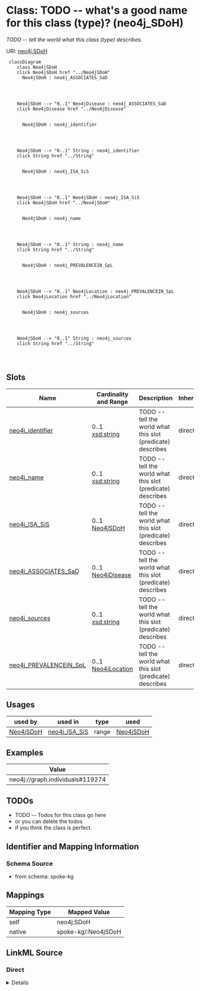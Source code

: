 

# Class: TODO -- what's a good name for this class (type)? (neo4j_SDoH)


_TODO -- tell the world what this class (type) describes._





URI: [neo4j:SDoH](neo4j://graph.schema#SDoH)






```mermaid
 classDiagram
    class Neo4jSDoH
    click Neo4jSDoH href "../Neo4jSDoH"
      Neo4jSDoH : neo4j_ASSOCIATES_SaD
        
          
    
    
    Neo4jSDoH --> "0..1" Neo4jDisease : neo4j_ASSOCIATES_SaD
    click Neo4jDisease href "../Neo4jDisease"

        
      Neo4jSDoH : neo4j_identifier
        
          
    
    
    Neo4jSDoH --> "0..1" String : neo4j_identifier
    click String href "../String"

        
      Neo4jSDoH : neo4j_ISA_SiS
        
          
    
    
    Neo4jSDoH --> "0..1" Neo4jSDoH : neo4j_ISA_SiS
    click Neo4jSDoH href "../Neo4jSDoH"

        
      Neo4jSDoH : neo4j_name
        
          
    
    
    Neo4jSDoH --> "0..1" String : neo4j_name
    click String href "../String"

        
      Neo4jSDoH : neo4j_PREVALENCEIN_SpL
        
          
    
    
    Neo4jSDoH --> "0..1" Neo4jLocation : neo4j_PREVALENCEIN_SpL
    click Neo4jLocation href "../Neo4jLocation"

        
      Neo4jSDoH : neo4j_sources
        
          
    
    
    Neo4jSDoH --> "0..1" String : neo4j_sources
    click String href "../String"

        
      
```




<!-- no inheritance hierarchy -->


## Slots

| Name | Cardinality and Range | Description | Inheritance |
| ---  | --- | --- | --- |
| [neo4j_identifier](../slots/neo4j_identifier.md) | 0..1 <br/> [xsd:string](http://www.w3.org/2001/XMLSchema#string) | TODO -- tell the world what this slot (predicate) describes | direct |
| [neo4j_name](../slots/neo4j_name.md) | 0..1 <br/> [xsd:string](http://www.w3.org/2001/XMLSchema#string) | TODO -- tell the world what this slot (predicate) describes | direct |
| [neo4j_ISA_SiS](../slots/neo4j_ISA_SiS.md) | 0..1 <br/> [Neo4jSDoH](../classes/Neo4jSDoH.md) | TODO -- tell the world what this slot (predicate) describes | direct |
| [neo4j_ASSOCIATES_SaD](../slots/neo4j_ASSOCIATES_SaD.md) | 0..1 <br/> [Neo4jDisease](../classes/Neo4jDisease.md) | TODO -- tell the world what this slot (predicate) describes | direct |
| [neo4j_sources](../slots/neo4j_sources.md) | 0..1 <br/> [xsd:string](http://www.w3.org/2001/XMLSchema#string) | TODO -- tell the world what this slot (predicate) describes | direct |
| [neo4j_PREVALENCEIN_SpL](../slots/neo4j_PREVALENCEIN_SpL.md) | 0..1 <br/> [Neo4jLocation](../classes/Neo4jLocation.md) | TODO -- tell the world what this slot (predicate) describes | direct |





## Usages

| used by | used in | type | used |
| ---  | --- | --- | --- |
| [Neo4jSDoH](../classes/Neo4jSDoH.md) | [neo4j_ISA_SiS](../slots/neo4j_ISA_SiS.md) | range | [Neo4jSDoH](../classes/Neo4jSDoH.md) |







## Examples

| Value |
| --- |
| neo4j://graph.individuals#119274 |

## TODOs

* TODO -- Todos for this class go here
* or you can delete the todos
* if you think the class is perfect.

## Identifier and Mapping Information







### Schema Source


* from schema: spoke-kg




## Mappings

| Mapping Type | Mapped Value |
| ---  | ---  |
| self | neo4j:SDoH |
| native | spoke-kg/:Neo4jSDoH |







## LinkML Source

<!-- TODO: investigate https://stackoverflow.com/questions/37606292/how-to-create-tabbed-code-blocks-in-mkdocs-or-sphinx -->

### Direct

<details>
```yaml
name: neo4j_SDoH
description: TODO -- tell the world what this class (type) describes.
title: TODO -- what's a good name for this class (type)?
todos:
- TODO -- Todos for this class go here
- or you can delete the todos
- if you think the class is perfect.
notes:
- Class with 1426 occurences.
examples:
- value: neo4j://graph.individuals#119274
from_schema: spoke-kg
slots:
- neo4j_identifier
- neo4j_name
- neo4j_ISA_SiS
- neo4j_ASSOCIATES_SaD
- neo4j_sources
- neo4j_PREVALENCEIN_SpL
class_uri: neo4j:SDoH

```
</details>

### Induced

<details>
```yaml
name: neo4j_SDoH
description: TODO -- tell the world what this class (type) describes.
title: TODO -- what's a good name for this class (type)?
todos:
- TODO -- Todos for this class go here
- or you can delete the todos
- if you think the class is perfect.
notes:
- Class with 1426 occurences.
examples:
- value: neo4j://graph.individuals#119274
from_schema: spoke-kg
attributes:
  neo4j_identifier:
    name: neo4j_identifier
    description: TODO -- tell the world what this slot (predicate) describes.
    todos:
    - TODO -- Todos for this slot go here
    - or you can delete the todos
    - if you think the class is perfect.
    comments:
    - 2 occurrences with subject type neo4j_Environment and object type string.
    - 1426 occurrences with subject type neo4j_SDoH and object type string.
    - 106067 occurrences with subject type neo4j_Location and object type string.
    - 180 occurrences with subject type neo4j_Disease and object type string.
    - 798 occurrences with subject type neo4j_Compound and object type string.
    - 321442 occurrences with subject type neo4j_Organism and object type string.
    examples:
    - value: neo4j://graph.individuals#105029 neo4j:identifier ENVO_01000405
    - value: neo4j://graph.individuals#119274 neo4j:identifier 158928002
    - value: neo4j://graph.individuals#123229 neo4j:identifier 049999985379
    - value: neo4j://graph.individuals#142359 neo4j:identifier DOID:3074
    - value: neo4j://graph.individuals#1961711 neo4j:identifier inchikey:NWXMGUDVXFXRIG-WESIUVDSSA-N
    - value: neo4j://graph.individuals#105042 neo4j:identifier 104102.36
    from_schema: spoke-kg
    rank: 1000
    slot_uri: neo4j:identifier
    alias: neo4j_identifier
    owner: neo4j_SDoH
    domain_of:
    - neo4j_Compound
    - neo4j_Disease
    - neo4j_Environment
    - neo4j_Location
    - neo4j_Organism
    - neo4j_SDoH
    range: string
  neo4j_name:
    name: neo4j_name
    description: TODO -- tell the world what this slot (predicate) describes.
    todos:
    - TODO -- Todos for this slot go here
    - or you can delete the todos
    - if you think the class is perfect.
    comments:
    - 2 occurrences with subject type neo4j_Environment and object type string.
    - 1426 occurrences with subject type neo4j_SDoH and object type string.
    - 106067 occurrences with subject type neo4j_Location and object type string.
    - 180 occurrences with subject type neo4j_Disease and object type string.
    - 798 occurrences with subject type neo4j_Compound and object type string.
    - 321442 occurrences with subject type neo4j_Organism and object type string.
    examples:
    - value: neo4j://graph.individuals#105029 neo4j:name respirable suspended particulate
        matter
    - value: neo4j://graph.individuals#119274 neo4j:name Social scientist (occupation)
    - value: neo4j://graph.individuals#123229 neo4j:name Outside city limits
    - value: neo4j://graph.individuals#142359 neo4j:name giant cell glioblastoma
    - value: neo4j://graph.individuals#1961711 neo4j:name Tetracycline
    - value: neo4j://graph.individuals#105042 neo4j:name Acetobacter tropicalis strain
        DmPark25_167
    from_schema: spoke-kg
    rank: 1000
    slot_uri: neo4j:name
    alias: neo4j_name
    owner: neo4j_SDoH
    domain_of:
    - neo4j_Compound
    - neo4j_Disease
    - neo4j_Environment
    - neo4j_Location
    - neo4j_Organism
    - neo4j_SDoH
    range: string
  neo4j_ISA_SiS:
    name: neo4j_ISA_SiS
    description: TODO -- tell the world what this slot (predicate) describes.
    todos:
    - TODO -- Todos for this slot go here
    - or you can delete the todos
    - if you think the class is perfect.
    comments:
    - 999 occurrences with subject type neo4j_SDoH and object type neo4j_SDoH.
    examples:
    - value: neo4j://graph.individuals#29697525 neo4j:ISA_SiS neo4j://graph.individuals#29589218
    from_schema: spoke-kg
    rank: 1000
    slot_uri: neo4j:ISA_SiS
    alias: neo4j_ISA_SiS
    owner: neo4j_SDoH
    domain_of:
    - neo4j_SDoH
    range: neo4j_SDoH
  neo4j_ASSOCIATES_SaD:
    name: neo4j_ASSOCIATES_SaD
    description: TODO -- tell the world what this slot (predicate) describes.
    todos:
    - TODO -- Todos for this slot go here
    - or you can delete the todos
    - if you think the class is perfect.
    comments:
    - 39 occurrences with subject type neo4j_SDoH and object type neo4j_Disease.
    examples:
    - value: neo4j://graph.individuals#29589048 neo4j:ASSOCIATES_SaD neo4j://graph.individuals#152986
    from_schema: spoke-kg
    rank: 1000
    slot_uri: neo4j:ASSOCIATES_SaD
    alias: neo4j_ASSOCIATES_SaD
    owner: neo4j_SDoH
    domain_of:
    - neo4j_SDoH
    range: neo4j_Disease
  neo4j_sources:
    name: neo4j_sources
    description: TODO -- tell the world what this slot (predicate) describes.
    todos:
    - TODO -- Todos for this slot go here
    - or you can delete the todos
    - if you think the class is perfect.
    comments:
    - 2 occurrences with subject type neo4j_Environment and object type string.
    - 1426 occurrences with subject type neo4j_SDoH and object type string.
    - 106067 occurrences with subject type neo4j_Location and object type string.
    - 3336 occurrences with subject type neo4j_Compound and object type string.
    - 321442 occurrences with subject type neo4j_Organism and object type string.
    examples:
    - value: neo4j://graph.individuals#105029 neo4j:sources Environment Ontology
    - value: neo4j://graph.individuals#119274 neo4j:sources SNOMED CT
    - value: neo4j://graph.individuals#123229 neo4j:sources UnitedStatesZipcode_database
    - value: neo4j://graph.individuals#1961711 neo4j:sources BioCyc
    - value: neo4j://graph.individuals#105042 neo4j:sources BV-BRC
    from_schema: spoke-kg
    rank: 1000
    slot_uri: neo4j:sources
    alias: neo4j_sources
    owner: neo4j_SDoH
    domain_of:
    - neo4j_Compound
    - neo4j_Environment
    - neo4j_Location
    - neo4j_Organism
    - neo4j_SDoH
    range: string
  neo4j_PREVALENCEIN_SpL:
    name: neo4j_PREVALENCEIN_SpL
    description: TODO -- tell the world what this slot (predicate) describes.
    todos:
    - TODO -- Todos for this slot go here
    - or you can delete the todos
    - if you think the class is perfect.
    comments:
    - 2999117 occurrences with subject type neo4j_SDoH and object type neo4j_Location.
    examples:
    - value: neo4j://graph.individuals#29697526 neo4j:PREVALENCEIN_SpL neo4j://graph.individuals#29671883
    from_schema: spoke-kg
    rank: 1000
    slot_uri: neo4j:PREVALENCEIN_SpL
    alias: neo4j_PREVALENCEIN_SpL
    owner: neo4j_SDoH
    domain_of:
    - neo4j_SDoH
    range: neo4j_Location
class_uri: neo4j:SDoH

```
</details>